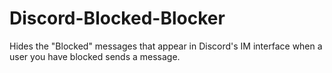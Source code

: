 # Discord-Blocked-Blocker
Hides the "Blocked" messages that appear in Discord's IM interface when a user you have blocked sends a message.
